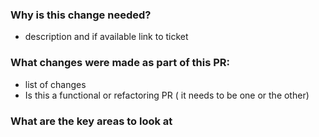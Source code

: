 ### Why is this change needed?

- description and if available link to ticket

### What changes were made as part of this PR:

- list of changes
- Is this a functional or refactoring PR ( it needs to be one or the other)

### What are the key areas to look at
